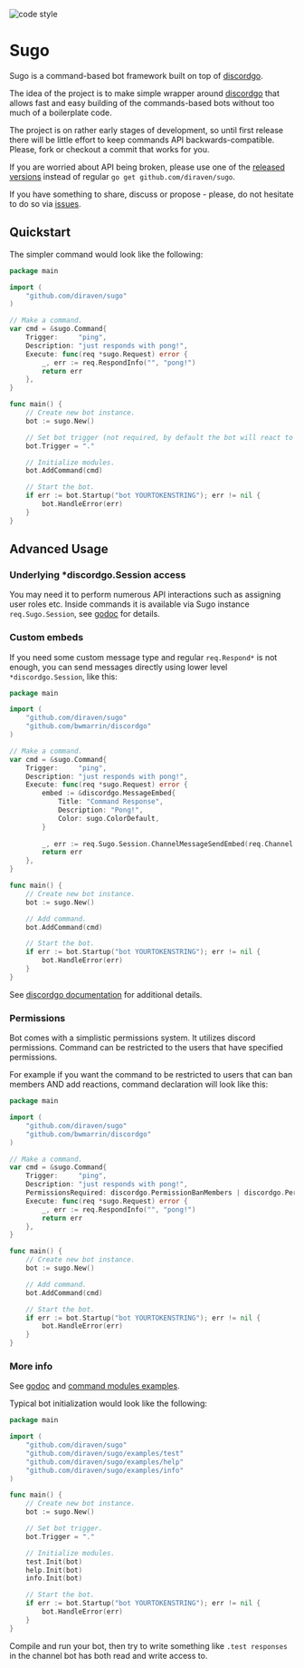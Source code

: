 ![code style](https://goreportcard.com/badge/github.com/diraven/sugo)

# Sugo

Sugo is a command-based bot framework built on top of [discordgo](https://github.com/bwmarrin/discordgo).

The idea of the project is to make simple wrapper around [discordgo](https://github.com/bwmarrin/discordgo) that allows fast and easy building of the commands-based bots without too much of a boilerplate code.

The project is on rather early stages of development, so until first release there will be little effort to keep commands API backwards-compatible. Please, fork or checkout a commit that works for you.

If you are worried about API being broken, please use one of the [released versions](https://github.com/diraven/sugo/releases) instead of regular `go get github.com/diraven/sugo`.

If you have something to share, discuss or propose - please, do not hesitate to do so via [issues](https://github.com/diraven/sugo/issues).

## Quickstart

The simpler command would look like the following:

```go
package main

import (
	"github.com/diraven/sugo"
)

// Make a command.
var cmd = &sugo.Command{
	Trigger:     "ping",
	Description: "just responds with pong!",
	Execute: func(req *sugo.Request) error {
		_, err := req.RespondInfo("", "pong!")
		return err
	},
}

func main() {
	// Create new bot instance.
	bot := sugo.New()

	// Set bot trigger (not required, by default the bot will react to the messages starting with the bot @mention).
	bot.Trigger = "."

	// Initialize modules.
	bot.AddCommand(cmd)

	// Start the bot.
	if err := bot.Startup("bot YOURTOKENSTRING"); err != nil {
		bot.HandleError(err)
	}
}
```

## Advanced Usage

### Underlying *discordgo.Session access

You may need it to perform numerous API interactions such as assigning user roles etc. Inside commands it is available via Sugo instance `req.Sugo.Session`, see [godoc](https://godoc.org/github.com/diraven/sugo#Instance) for details. 

### Custom embeds

If you need some custom message type and regular `req.Respond*` is not enough, you can send messages directly using lower level `*discordgo.Session`, like this:
```go
package main

import (
	"github.com/diraven/sugo"
	"github.com/bwmarrin/discordgo"
)

// Make a command.
var cmd = &sugo.Command{
	Trigger:     "ping",
	Description: "just responds with pong!",
	Execute: func(req *sugo.Request) error {
		embed := &discordgo.MessageEmbed{
			Title: "Command Response",
			Description: "Pong!",
			Color: sugo.ColorDefault,
		}
		
		_, err := req.Sugo.Session.ChannelMessageSendEmbed(req.Channel.ID, embed)
		return err
	},
}

func main() {
	// Create new bot instance.
	bot := sugo.New()

	// Add command.
	bot.AddCommand(cmd)

	// Start the bot.
	if err := bot.Startup("bot YOURTOKENSTRING"); err != nil {
		bot.HandleError(err)
	}
}
```
 
 See [discordgo documentation](https://godoc.org/github.com/bwmarrin/discordgo) for additional details.

### Permissions

Bot comes with a simplistic permissions system. It utilizes discord permissions. Command can be restricted to the users that have specified permissions.

For example if you want the command to be restricted to users that can ban members AND add reactions, command declaration will look like this:

```go
package main

import (
	"github.com/diraven/sugo"
	"github.com/bwmarrin/discordgo"
)

// Make a command.
var cmd = &sugo.Command{
	Trigger:     "ping",
	Description: "just responds with pong!",
	PermissionsRequired: discordgo.PermissionBanMembers | discordgo.PermissionAddReactions,
	Execute: func(req *sugo.Request) error {
		_, err := req.RespondInfo("", "pong!")
		return err
	},
}

func main() {
	// Create new bot instance.
	bot := sugo.New()

	// Add command.
	bot.AddCommand(cmd)

	// Start the bot.
	if err := bot.Startup("bot YOURTOKENSTRING"); err != nil {
		bot.HandleError(err)
	}
}
```

### More info

See [godoc](https://godoc.org/github.com/diraven/sugo) and [command modules examples](https://github.com/diraven/sugo/tree/master/examples).

Typical bot initialization would look like the following:

```go
package main

import (
	"github.com/diraven/sugo"
	"github.com/diraven/sugo/examples/test"
	"github.com/diraven/sugo/examples/help"
	"github.com/diraven/sugo/examples/info"
)

func main() {
	// Create new bot instance.
	bot := sugo.New()

	// Set bot trigger.
	bot.Trigger = "."

	// Initialize modules.
	test.Init(bot)
	help.Init(bot)
	info.Init(bot)

	// Start the bot.
	if err := bot.Startup("bot YOURTOKENSTRING"); err != nil {
		bot.HandleError(err)
	}
}
```

Compile and run your bot, then try to write something like `.test responses` in the channel bot has both read and write access to.